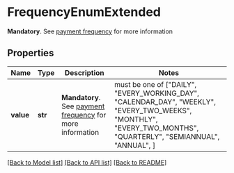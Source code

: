 # FrequencyEnumExtended

__Mandatory__. See [payment frequency](/guides/payments/payment-execution/periodic-payments/#payment-frequency) for more information

## Properties
Name | Type | Description | Notes
------------ | ------------- | ------------- | -------------
**value** | **str** | __Mandatory__. See [payment frequency](/guides/payments/payment-execution/periodic-payments/#payment-frequency) for more information |  must be one of ["DAILY", "EVERY_WORKING_DAY", "CALENDAR_DAY", "WEEKLY", "EVERY_TWO_WEEKS", "MONTHLY", "EVERY_TWO_MONTHS", "QUARTERLY", "SEMIANNUAL", "ANNUAL", ]

[[Back to Model list]](../README.md#documentation-for-models) [[Back to API list]](../README.md#documentation-for-api-endpoints) [[Back to README]](../README.md)



